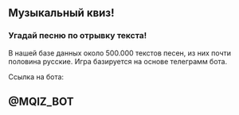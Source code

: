 ## Музыкальный квиз!
### Угадай песню по отрывку текста!
В нашей базе данных около 500.000 текстов песен, из них почти половина русские.
Игра базируется на основе телеграмм бота.

Ссылка на бота:

## @MQIZ_BOT